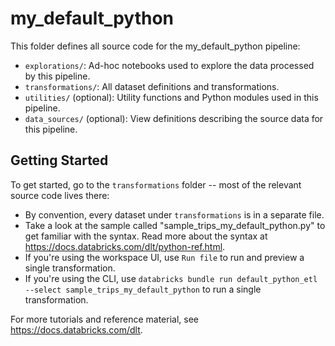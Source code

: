 # my_default_python

This folder defines all source code for the my_default_python pipeline:

- `explorations/`: Ad-hoc notebooks used to explore the data processed by this pipeline.
- `transformations/`: All dataset definitions and transformations.
- `utilities/` (optional): Utility functions and Python modules used in this pipeline.
- `data_sources/` (optional): View definitions describing the source data for this pipeline.

## Getting Started

To get started, go to the `transformations` folder -- most of the relevant source code lives there:

* By convention, every dataset under `transformations` is in a separate file.
* Take a look at the sample called "sample_trips_my_default_python.py" to get familiar with the syntax.
  Read more about the syntax at https://docs.databricks.com/dlt/python-ref.html.
* If you're using the workspace UI, use `Run file` to run and preview a single transformation.
* If you're using the CLI, use `databricks bundle run default_python_etl --select sample_trips_my_default_python` to run a single transformation.

For more tutorials and reference material, see https://docs.databricks.com/dlt.
